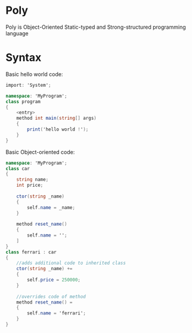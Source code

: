 # Poly
Poly is Object-Oriented Static-typed and Strong-structured programming language

# Syntax
Basic hello world code:
```c#
import: 'System';

namespace: 'MyProgram';
class program
{
    <entry>
    method int main(string[] args)
    {
        print('hello world !');
    }
}
```
Basic Object-oriented code:
```c#
namespace: 'MyProgram';
class car
{
    string name;
    int price;
    
    ctor(string _name)
    {
        self.name = _name;
    }
    
    method reset_name()
    {
        self.name = '';
    ]
}
class ferrari : car
{
    //adds additional code to inherited class
    ctor(string _name) += 
    {
        self.price = 250000;
    }
    
    //overrides code of method
    method reset_name() =
    {
        self.name = 'ferrari';
    }
}
```
